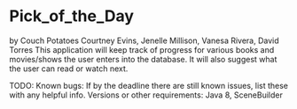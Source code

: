 # Pick_of_the_Day
by Couch Potatoes
Courtney Evins, Jenelle Millison, Vanesa Rivera, David Torres
This application will keep track of progress for various books and movies/shows the user enters into the database. It will also suggest what the user can read or watch next. 

TODO:
Known bugs: If by the deadline there are still known issues, list these with any helpful info.
Versions or other requirements: Java 8, SceneBuilder 
